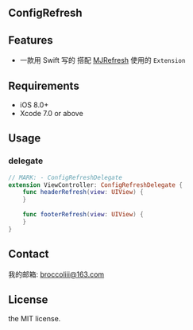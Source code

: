 
## ConfigRefresh

## Features

*  一款用 Swift 写的 搭配 [MJRefresh](https://github.com/CoderMJLee/MJRefresh) 使用的 `Extension`

## Requirements

* iOS 8.0+
* Xcode 7.0 or above

## Usage

### delegate
``` swift
// MARK: - ConfigRefreshDelegate
extension ViewController: ConfigRefreshDelegate {
    func headerRefresh(view: UIView) {
    }
    
    func footerRefresh(view: UIView) {
    }
}
```

## Contact

我的邮箱: broccoliii@163.com

## License

the MIT license. 
